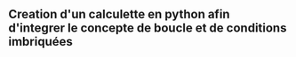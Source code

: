 ## Creation d'un calculette en python afin d'integrer le concepte de boucle et de conditions imbriquées
